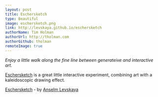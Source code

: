 ```yaml
---
layout: post
title: Eschersketch
type: Beautiful
image: eschersketch.png
link: http://levskaya.github.io/eschersketch
authorName: Tim Holman
authorUrl: http://tholman.com
authorGithub: tholman
remoteImage: true
---
```


_Enjoy a little walk along the fine line between generateive and interactive art._

[Eschersketch](http://levskaya.github.io/eschersketch/) is a great little interactive experiment, combining art with a kaleidoscopic drawing effect.

[Eschersketch](http://levskaya.github.io/eschersketch/) - by [Anselm Levskaya](http://www.anselmlevskaya.com/)
